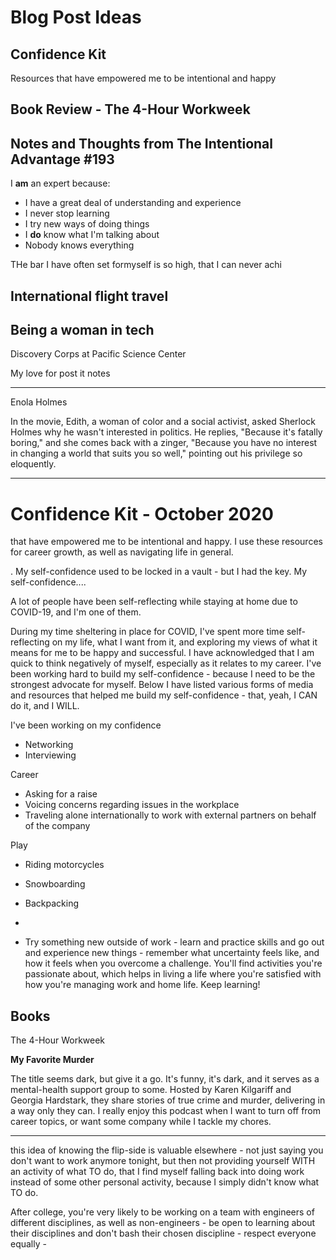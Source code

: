 # Blog Post Ideas

## Confidence Kit

Resources that have empowered me to be intentional and happy

## Book Review - The 4-Hour Workweek

## Notes and Thoughts from The Intentional Advantage #193

I **am** an expert because:

* I have a great deal of understanding and experience
* I never stop learning
* I try new ways of doing things
* I **do** know what I'm talking about
* Nobody knows everything

THe bar I have often set formyself is so high, that I can never achi

## International flight travel

## Being a woman in tech

Discovery Corps at Pacific Science Center

My love for post it notes



---

Enola Holmes

In the movie, Edith, a woman of color and a social activist, asked Sherlock Holmes why he wasn't interested in politics. He replies, "Because it's fatally boring," and she comes back with a zinger, "Because you have no interest in changing a world that suits you so well," pointing out his privilege so eloquently.

---

# Confidence Kit - October 2020

that have empowered me to be intentional and happy. I use these resources for career growth, as well as navigating life in general.

. My self-confidence used to be locked in a vault - but I had the key. My self-confidence....

A lot of people have been self-reflecting while staying at home due to COVID-19, and I'm one of them.

During my time sheltering in place for COVID, I've spent more time self-reflecting on my life, what I want from it, and exploring my views of what it means for me to be happy and successful. I have acknowledged that I am quick to think negatively of myself, especially as it relates to my career. I've been working hard to build my self-confidence - because I need to be the strongest advocate for myself. Below I have listed various forms of media and resources that helped me build my self-confidence - that, yeah, I CAN do it, and I WILL. 

I've been working on my confidence 

* Networking
* Interviewing

Career

* Asking for a raise
* Voicing concerns regarding issues in the workplace
* Traveling alone internationally to work with external partners on behalf of the company

Play

* Riding motorcycles

* Snowboarding

* Backpacking

  

* 

* Try something new outside of work - learn and practice skills and go out and experience new things - remember what uncertainty feels like, and how it feels when you overcome a challenge. You'll find activities you're passionate about, which helps in living a life where you're satisfied with how you're managing work and home life. Keep learning!

## Books

The 4-Hour Workweek 

**My Favorite Murder**

The title seems dark, but give it a go. It's funny, it's dark, and it serves as a mental-health support group to some. Hosted by Karen Kilgariff and Georgia Hardstark, they share stories of true crime and murder, delivering in a way only they can. I really enjoy this podcast when I want to turn off from career topics, or want some company while I tackle my chores.

---

this idea of knowing the flip-side is valuable elsewhere - not just saying you don't want to work anymore tonight, but then not providing yourself WITH an activity of what TO do, that I find myself falling back into doing work instead of some other personal activity, because I simply didn't know what TO do.

After college, you're very likely to be working on a team with engineers of different disciplines, as well as non-engineers - be open to learning about their disciplines and don't bash their chosen discipline - respect everyone equally - 